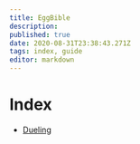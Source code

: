 ```yaml
---
title: EggBible
description: 
published: true
date: 2020-08-31T23:38:43.271Z
tags: index, guide
editor: markdown
---
```


# Index

- [Dueling](/guides/dueling)
